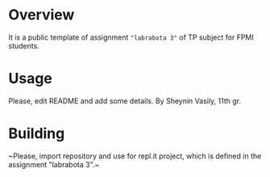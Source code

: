 # Overview

It is a public template of assignment `"labrabota 3"` of TP subject for FPMI students.

# Usage

Please, edit README and add some details. By Sheynin Vasily, 11th gr.

# Building

~Please, import repository and use for repl.it project, which is defined in the assignment "labrabota 3".~
